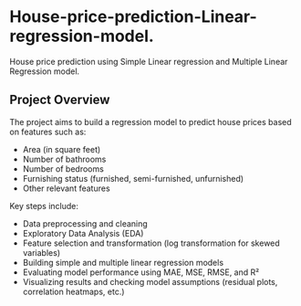 # House-price-prediction-Linear-regression-model.
House price prediction  using Simple Linear regression and  Multiple Linear Regression model.



## Project Overview

The project aims to build a regression model to predict house prices based on features such as:

- Area (in square feet)
- Number of bathrooms
- Number of bedrooms
- Furnishing status (furnished, semi-furnished, unfurnished)
- Other relevant features 

Key steps include:

- Data preprocessing and cleaning
- Exploratory Data Analysis (EDA)
- Feature selection and transformation (log transformation for skewed variables)
- Building simple and multiple linear regression models
- Evaluating model performance using MAE, MSE, RMSE, and R²
- Visualizing results and checking model assumptions (residual plots, correlation heatmaps, etc.)
